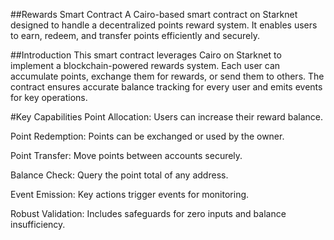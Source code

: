 ##Rewards Smart Contract
A Cairo-based smart contract on Starknet designed to handle a decentralized points reward system. It enables users to earn, redeem, and transfer points efficiently and securely.

##Introduction
This smart contract leverages Cairo on Starknet to implement a blockchain-powered rewards system. Each user can accumulate points, exchange them for rewards, or send them to others. The contract ensures accurate balance tracking for every user and emits events for key operations.

#Key Capabilities
Point Allocation: Users can increase their reward balance.

Point Redemption: Points can be exchanged or used by the owner.

Point Transfer: Move points between accounts securely.

Balance Check: Query the point total of any address.

Event Emission: Key actions trigger events for monitoring.

Robust Validation: Includes safeguards for zero inputs and balance insufficiency.

